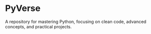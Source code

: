 # PyVerse
A  repository for mastering Python, focusing on clean code, advanced concepts, and practical projects.
